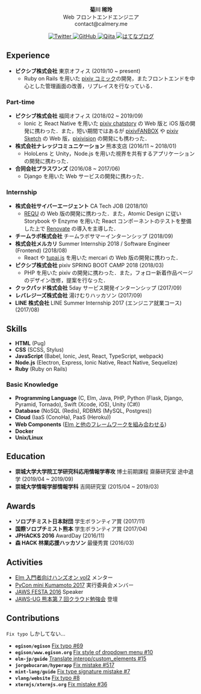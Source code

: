 <p align="center">
  <b>菊川 稀玲</b><br />
  Web フロントエンドエンジニア<br />
  contact@calmery.me
</p>

<p align="center">
  <a href="https://twitter.com/calmeryme">
    <img src="https://img.shields.io/badge/Twitter-%40calmeryme-blue" alt="Twitter" />
  </a>
  <a href="https://github.com/calmery">
    <img src="https://img.shields.io/badge/GitHub-calmery-lightgrey" alt="GitHub" />
  </a>
  <a href="https://qiita.com/calmery">
    <img src="https://img.shields.io/badge/Qiita-calmery-green" alt="Qiita" />
  </a>
  <a href="http://calmery.hatenablog.com">
    <img src="https://img.shields.io/badge/はてなブログ-calmery-yellow" alt="はてなブログ" />
  </a>
</p>

## Experience

- **ピクシブ株式会社** 東京オフィス (2019/10 ~ present)
  - Ruby on Rails を用いた [pixiv コミック](https://comic.pixiv.net/)の開発，またフロントエンドを中心とした管理画面の改善，リプレイスを行なっている．

### Part-time

- **ピクシブ株式会社** 福岡オフィス (2018/02 ~ 2019/09)
  - Ionic と React Native を用いた [pixiv chatstory](https://chatstory.pixiv.net/) の Web 版と iOS 版の開発に携わった．また，短い期間ではあるが [pixivFANBOX](https://www.pixiv.net/fanbox) や [pixiv Sketch](https://sketch.pixiv.net/) の Web 版，[pixivision](https://www.pixivision.net/) の開発にも携わった．
- **株式会社ナレッジコミュニケーション** 熊本支店 (2016/11 ~ 2018/01)
  - HoloLens と Unity，Node.js を用いた視界を共有するアプリケーションの開発に携わった．
- **合同会社プラスワンズ** (2016/08 ~ 2017/06)
  - Django を用いた Web サービスの開発に携わった．

### Internship

- **株式会社サイバーエージェント** CA Tech JOB (2018/10)
  - [REQU](https://requ.ameba.jp/) の Web 版の開発に携わった．また，Atomic Design に従い Storybook や Enzyme を用いた React コンポーネントのテストを整備した上で [Renovate](https://renovatebot.com/) の導入を主導した．
- **チームラボ株式会社** チームラボサマーインターンシップ (2018/09)
- **株式会社メルカリ** Summer Internship 2018 / Software Engineer (Frontend) (2018/08)
  - React や [tupai.js](http://tupaijs.com/) を用いた mercari の Web 版の開発に携わった．
- **ピクシブ株式会社** pixiv SPRING BOOT CAMP 2018 (2018/03)
  - PHP を用いた pixiv の開発に携わった．また，フォロー新着作品ページのデザイン改修，提案を行なった．
- **クックパッド株式会社** 5day サービス開発インターンシップ (2017/09)
- **レバレジーズ株式会社** 湯けむりハッカソン (2017/09)
- **LINE 株式会社** LINE Summer Internship 2017 (エンジニア就業コース) (2017/08)

## Skills

- **HTML** (Pug)
- **CSS** (SCSS, Stylus)
- **JavaScript** (Babel, Ionic, Jest, React, TypeScript, webpack)
- **Node.js** (Electron, Express, Ionic Native, React Native, Sequelize)
- **Ruby** (Ruby on Rails)

### Basic Knowledge

- **Programming Language** (C, Elm, Java, PHP, Python (Flask, Django, Pyramid, Tornado), Swift (Xcode, iOS), Unity (C#))
- **Database** (NoSQL (Redis), RDBMS (MySQL, Postgres))
- **Cloud** (IaaS (ConoHa), PaaS (Heroku))
- **Web Components** ([Elm と他のフレームワークを組み合わせる](https://qiita.com/calmery/items/d85e4755a4d0644c0610))
- **Docker**
- **Unix/Linux**

## Education

- **崇城大学大学院工学研究科応用情報学専攻** 博士前期課程 齋藤研究室 途中退学 (2019/04 ~ 2019/09)
- **崇城大学情報学部情報学科** 吉岡研究室 (2015/04 ~ 2019/03)

## Awards

- **ソロプチミスト日本財団** 学生ボランティア賞 (2017/11)
- **国際ソロプチミスト熊本** 学生ボランティア賞 (2017/04)
- **JPHACKS 2016** AwardDay (2016/11)
- **森 HACK 林業応援ハッカソン** 最優秀賞 (2016/03)

## Activities

- [Elm 入門者向けハンズオン vol2](https://elm-tokyo.connpass.com/event/94634/) メンター
- [PyCon mini Kumamoto 2017](http://kumamoto.pycon.jp/) 実行委員会メンバー
- [JAWS FESTA 2016](https://jft2016.jaws-ug.jp/) Speaker
- [JAWS-UG 熊本第 7 回クラウド勉強会](https://jaws-ug-kumamoto.doorkeeper.jp/events/48360) 登壇

## Contributions

`Fix typo` しかしてない...

- **`egison/egison`** [Fix typo #69](https://github.com/egison/egison/pull/69)
- **`egison/www.egison.org`** [Fix style of dropdown menu #10](https://github.com/egison/www.egison.org/pull/10)
- **`elm-jp/guide`** [Translate interop/custom_elements #15](https://github.com/elm-jp/guide/pull/15)
- **`jorgebucaran/hyperapp`** [Fix mistake #517](https://github.com/jorgebucaran/hyperapp/pull/517)
- **`mint-lang/guide`** [Fix type signature mistake #7](https://github.com/mint-lang/guide/pull/7)
- **`vlang/website`** [Fix typo #8](https://github.com/vlang/website/pull/8)
- **`xtermjs/xtermjs.org`** [Fix mistake #36](https://github.com/xtermjs/xtermjs.org/pull/36)
